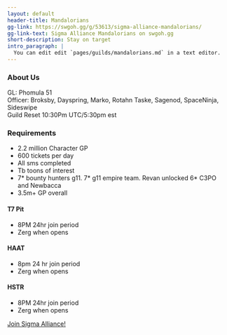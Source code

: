 ```yaml
---
layout: default
header-title: Mandalorians
gg-link: https://swgoh.gg/g/53613/sigma-alliance-mandalorians/
gg-link-text: Sigma Alliance Mandalorians on swgoh.gg
short-description: Stay on target
intro_paragraph: |
  You can edit edit `pages/guilds/mandalorians.md` in a text editor.
---
```


### About Us

GL: Phomula 51 <br>
Officer: Broksby, Dayspring, Marko, Rotahn Taske, Sagenod, SpaceNinja, Sideswipe <br>
Guild Reset 10:30Pm UTC/5:30pm est

### Requirements

* 2.2 million Character GP
* 600 tickets per day
* All sms completed
* Tb toons of interest
* 7* bounty hunters g11. 7* g11 empire team. Revan unlocked 6* C3PO and Newbacca
* 3.5m+ GP overall


#### T7 Pit

* 8PM 24hr join period
* Zerg when opens

#### HAAT

* 8pm 24 hr join period
* Zerg when opens

#### HSTR

* 8PM 24hr join period
* Zerg when opens

[Join Sigma Alliance!](https://discord.gg/V33Kfaj)
